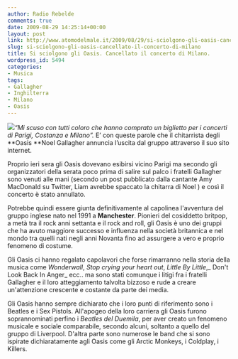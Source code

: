 ```yaml
---
author: Radio Rebelde
comments: true
date: 2009-08-29 14:25:14+00:00
layout: post
link: http://www.atomodelmale.it/2009/08/29/si-sciolgono-gli-oasis-cancellato-il-concerto-di-milano/
slug: si-sciolgono-gli-oasis-cancellato-il-concerto-di-milano
title: Si sciolgono gli Oasis. Cancellato il concerto di Milano.
wordpress_id: 5494
categories:
- Musica
tags:
- Gallagher
- Inghilterra
- Milano
- Oasis
---
```


_![](http://www.atomodelmale.it/wp-content/uploads/2009/08/oasis3-300x233.jpg)“Mi scuso con tutti coloro che hanno comprato un biglietto per i concerti di Parigi, Costanza e Milano”._ E’ con queste parole che il chitarrista degli **Oasis **Noel Gallagher annuncia l’uscita dal gruppo attraverso il suo sito internet.

Proprio ieri sera gli Oasis dovevano esibirsi vicino Parigi ma secondo gli organizzatori della serata poco prima di salire sul palco i fratelli Gallagher sono venuti alle mani (secondo un post pubblicato dalla cantante Amy MacDonald su Twitter, Liam avrebbe spaccato la chitarra di Noel ) e così il concerto è stato annullato.

Potrebbe quindi essere giunta definitivamente al capolinea l'avventura del gruppo inglese nato nel 1991 a **Manchester**. Pionieri del cosiddetto britpop, a metà tra il rock anni settanta e il rock and roll, gli Oasis è uno dei gruppi che ha avuto maggiore successo e influenza nella società britannica e nel mondo tra quelli nati negli anni Novanta fino ad assurgere a vero e proprio fenomeno di costume.

<!-- more -->


Gli Oasis ci hanno regalato capolavori che forse rimarranno nella storia della musica come _Wonderwall_, _Stop crying your heart out_, _Little By Little_,_ Don't Look Back In Anger_ ecc.. ma sono stati comunque i litigi fra i fratelli Gallagher e il loro atteggiamento talvolta bizzoso e rude a creare un'attenzione crescente e costante da parte dei media.

Gli Oasis hanno sempre dichiarato che i loro punti di riferimento sono i Beatles e i Sex Pistols. All'apogeo della loro carriera gli Oasis furono soprannominati perfino i _Beatles del Duemila_, per aver creato un fenomeno musicale e sociale comparabile, secondo alcuni, soltanto a quello del gruppo di Liverpool. D'altra parte sono numerose le band che si sono ispirate dichiaratamente agli Oasis come gli Arctic Monkeys, i Coldplay, i Killers.
